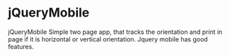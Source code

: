 # jQueryMobile
jQueryMobile
Simple two page app, that tracks the orientation and print in page if it is horizontal or vertical orientation. Jquery mobile has good features. 
